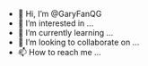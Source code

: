- 👋 Hi, I’m @GaryFanQG
- 👀 I’m interested in ...
- 🌱 I’m currently learning ...
- 💞️ I’m looking to collaborate on ...
- 📫 How to reach me ...

<!---
GaryFanQG/GaryFanQG is a ✨ special ✨ repository because its `README.md` (this file) appears on your GitHub profile.
You can click the Preview link to take a look at your changes.
--->
